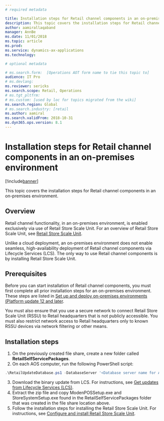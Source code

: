 ```yaml
---
# required metadata

title: Installation steps for Retail channel components in an on-premises environment
description: This topic covers the installation steps for Retail channel components in an on-premises environment. 
author: aamirallaqaband
manager: AnnBe
ms.date: 11/01/2018
ms.topic: article
ms.prod: 
ms.service: dynamics-ax-applications
ms.technology: 

# optional metadata

# ms.search.form:  [Operations AOT form name to tie this topic to]
audience: IT Pro
# ms.devlang: 
ms.reviewer: sericks
ms.search.scope: Retail, Operations 
# ms.tgt_pltfrm: 
# ms.custom: [used by loc for topics migrated from the wiki]
ms.search.region: Global
# ms.search.industry: [retail
ms.author: aamiral
ms.search.validFrom: 2018-10-31 
ms.dyn365.ops.version: 8.1
---
```


# Installation steps for Retail channel components in an on-premises environment

[!include[banner](../includes/banner.md)]

This topic covers the installation steps for Retail channel components in an on-premises environment.

## Overview

Retail channel functionality, in an on-premises environment, is enabled exclusively via use of Retail Store Scale Unit. For an overview of Retail Store Scale Unit, see [Retail Store Scale Unit](../../retail/dev-itpro/retail-store-system-begin.md). 

Unlike a cloud deployment, an on-premises environment does not enable seamless, high-availability deployment of Retail channel components via Lifecycle Services (LCS). The only way to use Retail channel components is by installing Retail Store Scale Unit.

## Prerequisites 

Before you can start installation of Retail channel components, you must first complete all prior installation steps for an on-premises environment. These steps are listed in [Set up and deploy on-premises environments (Platform update 12 and later](setup-deploy-on-premises-pu12.md).

You must also ensure that you use a secure network to connect Retail Store Scale Unit (RSSU) to Retail headquarters that is not publicly  accessible. You must also restrict network access to Retail headquarters only to known RSSU devices via network filtering or other means.

## Installation steps

1.	On the previously created file share, create a new folder called **RetailSelfServicePackages**.
2.	On each AOS computer, run the following PowerShell script:

```powershell
.\RetailUpdateDatabase.ps1 -DatabaseServer '<Database server name for AOS database -DatabaseName 'Database name for AOS database ' -envName '<Environment name>' -RetailSelfServicePackages '<Local path of Retail self-service packages>’ -SendProductSupportTelemetryToMicrosoft <True/False>
```
  
3.	Download the binary update from LCS. For instructions, see [Get updates from Lifecycle Services (LCS)](../migration-upgrade/download-hotfix-lcs.md).
4.	Extract the zip file and copy ModenPOSSetup.exe and StoreSystemSetup.exe found in the RetailSelfServicePackages folder that was created in the file share location above.
5.	Follow the installation steps for installing the Retail Store Scale Unit. For instructions, see [Configure and install Retail Store Scale Unit](../../retail/dev-itpro/retail-store-scale-unit-configuration-installation.md).

